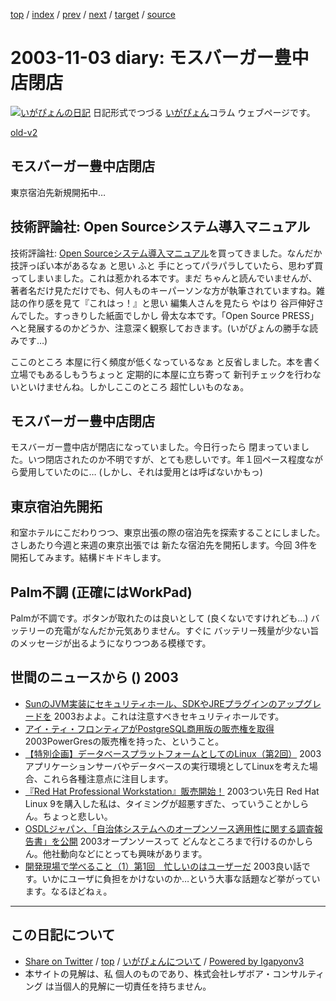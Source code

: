 [top](../index.html) 
 / [index](index.html) 
 / [prev](ig031102.html) 
 / [next](ig031104.html) 
 / [target](https://www.igapyon.jp/igapyon/diary/2003/ig031103.html) 
 / [source](https://github.com/igapyon/diary/blob/master/2003/ig031103.src.md) 

2003-11-03 diary: モスバーガー豊中店閉店
=====================================================================================================
[![いがぴょんの日記](https://www.igapyon.jp/igapyon/diary/images/iga200306s.jpg "いがぴょん")](https://www.igapyon.jp/igapyon/diary/memo/memoigapyon.html) 日記形式でつづる [いがぴょん](https://www.igapyon.jp/igapyon/diary/memo/memoigapyon.html)コラム ウェブページです。

[old-v2](ig031103-orig.html)

## モスバーガー豊中店閉店

東京宿泊先新規開拓中…


## 技術評論社: Open Sourceシステム導入マニュアル

技術評論社: [Open Sourceシステム導入マニュアル](http://www.gihyo.co.jp/magazines/opensource)を買ってきました。なんだか 技評っぽい本があるなぁ と思い ふと 手にとってパラパラしていたら、思わず買ってしまいました。これは惹かれる本です。まだ ちゃんと読んでいませんが、著者名だけ見ただけでも、何人ものキーパーソンな方が執筆されていますね。雑誌の作り感を見て『これはっ！』と思い 編集人さんを見たら やはり 谷戸伸好さんでした。すっきりした紙面でしかし 骨太な本です。「Open Source PRESS」へと発展するのかどうか、注意深く観察しておきます。(いがぴょんの勝手な読みです…)

ここのところ 本屋に行く頻度が低くなっているなぁ と反省しました。本を書く立場でもあるしもうちょっと 定期的に本屋に立ち寄って 新刊チェックを行わないといけませんね。しかしここのところ 超忙しいものなぁ。

## モスバーガー豊中店閉店

モスバーガー豊中店が閉店になっていました。今日行ったら 閉まっていました。いつ閉店されたのか不明ですが、とても悲しいです。年１回ペース程度ながら愛用していたのに… (しかし、それは愛用とは呼ばないかもっ)

## 東京宿泊先開拓

和室ホテルにこだわりつつ、東京出張の際の宿泊先を探索することにしました。さしあたり今週と来週の東京出張では 新たな宿泊先を開拓します。今回 3件を開拓してみます。結構ドキドキします。

## Palm不調 (正確にはWorkPad)

Palmが不調です。ボタンが取れたのは良いとして (良くないですけれども…) バッテリーの充電がなんだか元気ありません。すぐに バッテリー残量が少ない旨のメッセージが出るようになりつつある模様です。

## 世間のニュースから () 2003

* [SunのJVM実装にセキュリティホール、SDKやJREプラグインのアップグレードを](http://www.zdnet.co.jp/enterprise/0310/30/epn08.html)  2003およよ。これは注意すべきセキュリティホールです。
* [アイ・ティ・フロンティアがPostgreSQL商用版の販売権を取得](http://itpro.nikkeibp.co.jp/free/NC/NEWS/20031030/136028/index.shtml)  2003PowerGresの販売権を持った、ということ。
* [【特別企画】データベースプラットフォームとしてのLinux（第2回）](http://linux.ascii24.com/linux/news/today/2003/11/03/646652-000.html)  2003アプリケーションサーバやデータベースの実行環境としてLinuxを考えた場合、これら各種注意点に注目します。
* [『Red Hat Professional Workstation』販売開始！](http://linux.ascii24.com/linux/news/today/2003/11/01/646676-000.html)  2003つい先日 Red Hat Linux 9を購入した私は、タイミングが超悪すぎた、っていうことかしらん。ちょっと悲しい。
* [OSDLジャパン、「自治体システムへのオープンソース適用性に関する調査報告書」を公開](http://linux.ascii24.com/linux/news/today/2003/10/31/646656-000.html)  2003オープンソースって どんなところまで行けるのかしらん。他社動向などにとっても興味があります。
* [開発現場で学べること（1）第1回　忙しいのはユーザーだ](http://jibun.atmarkit.co.jp/lskill01/rensai/devgenba01/devgenba01.html)  2003良い話です。いかにユーザに負担をかけないのか…という大事な話題など挙がっています。なるほどねぇ。


----------------------------------------------------------------------------------------------------

## この日記について

* [Share on Twitter](https://twitter.com/intent/tweet?hashtags=igapyon%2Cdiary%2C%E3%81%84%E3%81%8C%E3%81%B4%E3%82%87%E3%82%93&text=%E3%83%A2%E3%82%B9%E3%83%90%E3%83%BC%E3%82%AC%E3%83%BC%E8%B1%8A%E4%B8%AD%E5%BA%97%E9%96%89%E5%BA%97&url=https%3A%2F%2Fwww.igapyon.jp%2Figapyon%2Fdiary%2F2003%2Fig031103.html) / [top](../index.html) / [いがぴょんについて](https://www.igapyon.jp/igapyon/diary/memo/memoigapyon.html) / [Powered by Igapyonv3](https://github.com/igapyon/igapyonv3)
* 本サイトの見解は、私 個人のものであり、株式会社レザボア・コンサルティング は当個人的見解に一切責任を持ちません。 
